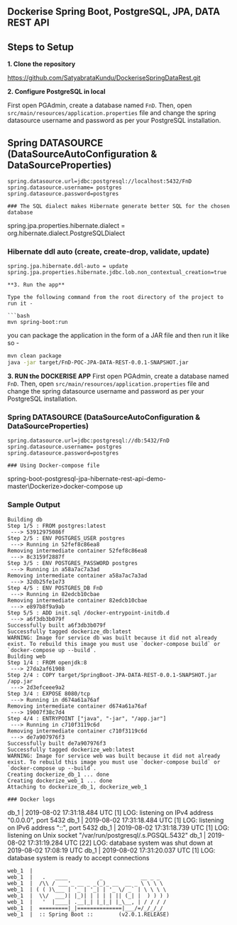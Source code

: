 ## Dockerise Spring Boot, PostgreSQL, JPA, DATA REST API



## Steps to Setup

**1. Clone the repository**

https://github.com/SatyabrataKundu/DockeriseSpringDataRest.git

**2. Configure PostgreSQL in local**

First open PGAdmin, create a database named `FnD`. Then, open `src/main/resources/application.properties` file and change the spring datasource username and password as per your PostgreSQL installation.

## Spring DATASOURCE (DataSourceAutoConfiguration & DataSourceProperties)
```
spring.datasource.url=jdbc:postgresql://localhost:5432/FnD
spring.datasource.username= postgres
spring.datasource.password=postgres

### The SQL dialect makes Hibernate generate better SQL for the chosen database
```
spring.jpa.properties.hibernate.dialect = org.hibernate.dialect.PostgreSQLDialect

### Hibernate ddl auto (create, create-drop, validate, update)
```
spring.jpa.hibernate.ddl-auto = update
spring.jpa.properties.hibernate.jdbc.lob.non_contextual_creation=true 

**3. Run the app**

Type the following command from the root directory of the project to run it -

```bash
mvn spring-boot:run
```
you can package the application in the form of a JAR file and then run it like so -

```bash
mvn clean package
java -jar target/FnD-POC-JPA-DATA-REST-0.0.1-SNAPSHOT.jar
```
**3. RUN the DOCKERISE APP**
First open PGAdmin, create a database named `FnD`. Then, open `src/main/resources/application.properties` file and change the spring datasource username and password as per your PostgreSQL installation.

### Spring DATASOURCE (DataSourceAutoConfiguration & DataSourceProperties)
```
spring.datasource.url=jdbc:postgresql://db:5432/FnD
spring.datasource.username= postgres
spring.datasource.password=postgres

### Using Docker-compose file
```
spring-boot-postgresql-jpa-hibernate-rest-api-demo-master\Dockerize>docker-compose up

### Sample Output
```
Building db
Step 1/5 : FROM postgres:latest
 ---> 53912975086f
Step 2/5 : ENV POSTGRES_USER postgres
 ---> Running in 52fef8c86ea8
Removing intermediate container 52fef8c86ea8
 ---> 8c3159f2887f
Step 3/5 : ENV POSTGRES_PASSWORD postgres
 ---> Running in a58a7ac7a3ad
Removing intermediate container a58a7ac7a3ad
 ---> 32db25fe1e73
Step 4/5 : ENV POSTGRES_DB FnD
 ---> Running in 82edcb10cbae
Removing intermediate container 82edcb10cbae
 ---> e897b8f9a9ab
Step 5/5 : ADD init.sql /docker-entrypoint-initdb.d
 ---> a6f3db3b079f
Successfully built a6f3db3b079f
Successfully tagged dockerize_db:latest
WARNING: Image for service db was built because it did not already exist. To rebuild this image you must use `docker-compose build` or `docker-compose up --build`.
Building web
Step 1/4 : FROM openjdk:8
 ---> 27da2af61908
Step 2/4 : COPY target/SpringBoot-JPA-DATA-REST-0.0.1-SNAPSHOT.jar /app.jar
 ---> 2d3efceee9a2
Step 3/4 : EXPOSE 8080/tcp
 ---> Running in d674a61a76af
Removing intermediate container d674a61a76af
 ---> 19007f38c7d4
Step 4/4 : ENTRYPOINT ["java", "-jar", "/app.jar"]
 ---> Running in c710f3119c6d
Removing intermediate container c710f3119c6d
 ---> de7a907976f3
Successfully built de7a907976f3
Successfully tagged dockerize_web:latest
WARNING: Image for service web was built because it did not already exist. To rebuild this image you must use `docker-compose build` or `docker-compose up --build`.
Creating dockerize_db_1 ... done
Creating dockerize_web_1 ... done
Attaching to dockerize_db_1, dockerize_web_1

### Docker logs
```
db_1   | 2019-08-02 17:31:18.484 UTC [1] LOG:  listening on IPv4 address "0.0.0.0", port 5432
db_1   | 2019-08-02 17:31:18.484 UTC [1] LOG:  listening on IPv6 address "::", port 5432
db_1   | 2019-08-02 17:31:18.739 UTC [1] LOG:  listening on Unix socket "/var/run/postgresql/.s.PGSQL.5432"
db_1   | 2019-08-02 17:31:19.284 UTC [22] LOG:  database system was shut down at 2019-08-02 17:08:19 UTC
db_1   | 2019-08-02 17:31:20.037 UTC [1] LOG:  database system is ready to accept connections
```
web_1  |
web_1  |   .   ____          _            __ _ _
web_1  |  /\\ / ___'_ __ _ _(_)_ __  __ _ \ \ \ \
web_1  | ( ( )\___ | '_ | '_| | '_ \/ _` | \ \ \ \
web_1  |  \\/  ___)| |_)| | | | | || (_| |  ) ) ) )
web_1  |   '  |____| .__|_| |_|_| |_\__, | / / / /
web_1  |  =========|_|==============|___/=/_/_/_/
web_1  |  :: Spring Boot ::        (v2.0.1.RELEASE)
```
